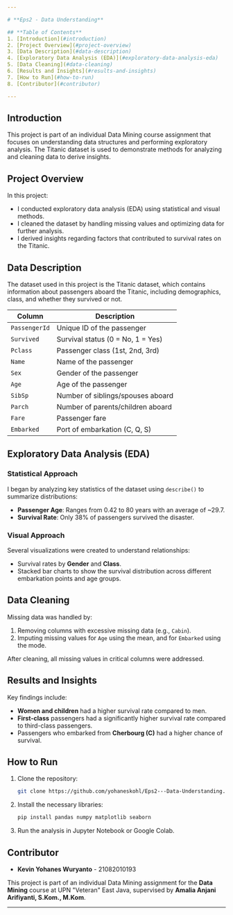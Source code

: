 ```yaml
---

# **Eps2 - Data Understanding**

## **Table of Contents**
1. [Introduction](#introduction)
2. [Project Overview](#project-overview)
3. [Data Description](#data-description)
4. [Exploratory Data Analysis (EDA)](#exploratory-data-analysis-eda)
5. [Data Cleaning](#data-cleaning)
6. [Results and Insights](#results-and-insights)
7. [How to Run](#how-to-run)
8. [Contributor](#contributor)

---
```


## **Introduction** <a name="introduction"></a>
This project is part of an individual Data Mining course assignment that focuses on understanding data structures and performing exploratory analysis. The Titanic dataset is used to demonstrate methods for analyzing and cleaning data to derive insights.

## **Project Overview** <a name="project-overview"></a>
In this project:
- I conducted exploratory data analysis (EDA) using statistical and visual methods.
- I cleaned the dataset by handling missing values and optimizing data for further analysis.
- I derived insights regarding factors that contributed to survival rates on the Titanic.

## **Data Description** <a name="data-description"></a>
The dataset used in this project is the Titanic dataset, which contains information about passengers aboard the Titanic, including demographics, class, and whether they survived or not.

| Column   | Description                  |
|----------|------------------------------|
| `PassengerId` | Unique ID of the passenger |
| `Survived` | Survival status (0 = No, 1 = Yes) |
| `Pclass` | Passenger class (1st, 2nd, 3rd) |
| `Name` | Name of the passenger |
| `Sex` | Gender of the passenger |
| `Age` | Age of the passenger |
| `SibSp` | Number of siblings/spouses aboard |
| `Parch` | Number of parents/children aboard |
| `Fare` | Passenger fare |
| `Embarked` | Port of embarkation (C, Q, S) |

## **Exploratory Data Analysis (EDA)** <a name="exploratory-data-analysis-eda"></a>
### **Statistical Approach**
I began by analyzing key statistics of the dataset using `describe()` to summarize distributions:
- **Passenger Age**: Ranges from 0.42 to 80 years with an average of ~29.7.
- **Survival Rate**: Only 38% of passengers survived the disaster.

### **Visual Approach**
Several visualizations were created to understand relationships:
- Survival rates by **Gender** and **Class**.
- Stacked bar charts to show the survival distribution across different embarkation points and age groups.

## **Data Cleaning** <a name="data-cleaning"></a>
Missing data was handled by:
1. Removing columns with excessive missing data (e.g., `Cabin`).
2. Imputing missing values for `Age` using the mean, and for `Embarked` using the mode.

After cleaning, all missing values in critical columns were addressed.

## **Results and Insights** <a name="results-and-insights"></a>
Key findings include:
- **Women and children** had a higher survival rate compared to men.
- **First-class** passengers had a significantly higher survival rate compared to third-class passengers.
- Passengers who embarked from **Cherbourg (C)** had a higher chance of survival.

## **How to Run** <a name="how-to-run"></a>
1. Clone the repository:
   ```bash
   git clone https://github.com/yohaneskohl/Eps2---Data-Understanding.git
   ```
2. Install the necessary libraries:
   ```bash
   pip install pandas numpy matplotlib seaborn
   ```
3. Run the analysis in Jupyter Notebook or Google Colab.

## **Contributor** <a name="contributor"></a>
- **Kevin Yohanes Wuryanto** - 21082010193

This project is part of an individual Data Mining assignment for the **Data Mining** course at UPN "Veteran" East Java, supervised by **Amalia Anjani Arifiyanti, S.Kom., M.Kom**.

---
